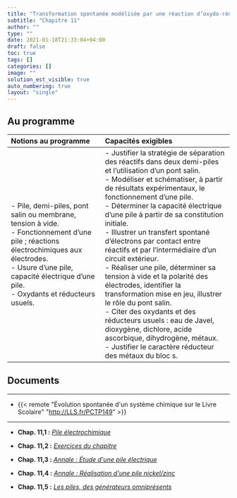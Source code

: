 ```yaml
---
title: "Transformation spontanée modélisée par une réaction d’oxydo-réduction"
subtitle: "Chapitre 11"
author: ""
type: ""
date: 2021-01-18T21:33:04+04:00
draft: false
toc: true
tags: []
categories: []
image: ""
solution_est_visible: true
auto_numbering: true
layout: "single"
---
```


## Au programme

| Notions au programme | Capacités exigibles |
| :---- | :---- |
| - Pile, demi-piles, pont salin ou membrane, tension à vide.<br />- Fonctionnement d’une pile ; réactions électrochimiques aux électrodes.<br />- Usure d’une pile, capacité électrique d’une pile.<br />- Oxydants et réducteurs usuels. | - Justifier la stratégie de séparation des réactifs dans deux demi-piles et l’utilisation d’un pont salin.<br />- Modéliser et schématiser, à partir de résultats expérimentaux, le fonctionnement d’une pile.<br />- Déterminer la capacité électrique d’une pile à partir de sa constitution initiale.<br />- Illustrer un transfert spontané d’électrons par contact entre réactifs et par l’intermédiaire d’un circuit extérieur.<br />- Réaliser une pile, déterminer sa tension à vide et la polarité des électrodes, identifier la transformation mise en jeu, illustrer le rôle du pont salin.<br />- Citer des oxydants et des réducteurs usuels : eau de Javel, dioxygène, dichlore, acide ascorbique, dihydrogène, métaux.<br />- Justifier le caractère réducteur des métaux du bloc s. |

## Documents

----

- {{< remote "Évolution spontanée d'un système chimique sur le Livre Scolaire" "http://LLS.fr/PCTP149" >}}

----

- **Chap. 11,1 :** [*Pile électrochimique*](1-piles)

- **Chap. 11,2 :** [*Exercices du chapitre*](2-exercices)

- **Chap. 11,3 :** [*Annale : Étude d'une pile électrique*](3-annale-1)

- **Chap. 11,4 :** [*Annale : Réalisation d'une pile nickel/zinc*](4-annale-2)

- **Chap. 11,5 :** [*Les piles, des générateurs omniprésents*](5-piles-exemples)
